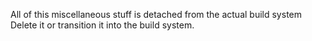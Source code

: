 All of this miscellaneous stuff is detached from the actual build system
Delete it or transition it into the build system.